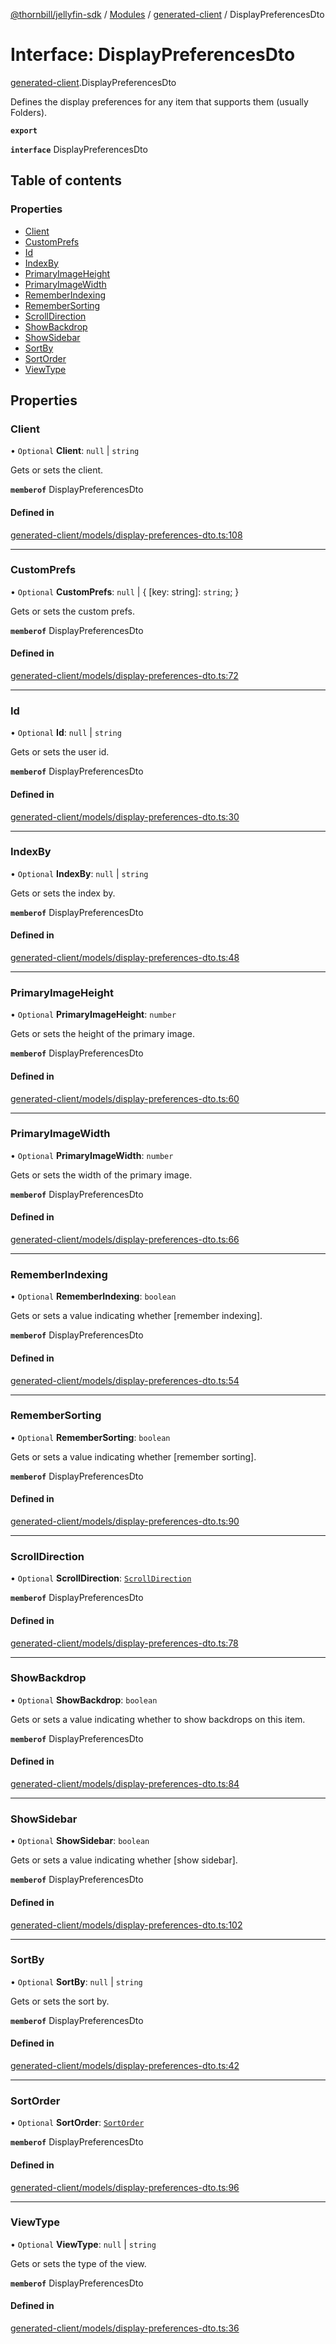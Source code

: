 [@thornbill/jellyfin-sdk](../README.md) / [Modules](../modules.md) / [generated-client](../modules/generated_client.md) / DisplayPreferencesDto

# Interface: DisplayPreferencesDto

[generated-client](../modules/generated_client.md).DisplayPreferencesDto

Defines the display preferences for any item that supports them (usually Folders).

**`export`**

**`interface`** DisplayPreferencesDto

## Table of contents

### Properties

- [Client](generated_client.DisplayPreferencesDto.md#client)
- [CustomPrefs](generated_client.DisplayPreferencesDto.md#customprefs)
- [Id](generated_client.DisplayPreferencesDto.md#id)
- [IndexBy](generated_client.DisplayPreferencesDto.md#indexby)
- [PrimaryImageHeight](generated_client.DisplayPreferencesDto.md#primaryimageheight)
- [PrimaryImageWidth](generated_client.DisplayPreferencesDto.md#primaryimagewidth)
- [RememberIndexing](generated_client.DisplayPreferencesDto.md#rememberindexing)
- [RememberSorting](generated_client.DisplayPreferencesDto.md#remembersorting)
- [ScrollDirection](generated_client.DisplayPreferencesDto.md#scrolldirection)
- [ShowBackdrop](generated_client.DisplayPreferencesDto.md#showbackdrop)
- [ShowSidebar](generated_client.DisplayPreferencesDto.md#showsidebar)
- [SortBy](generated_client.DisplayPreferencesDto.md#sortby)
- [SortOrder](generated_client.DisplayPreferencesDto.md#sortorder)
- [ViewType](generated_client.DisplayPreferencesDto.md#viewtype)

## Properties

### Client

• `Optional` **Client**: ``null`` \| `string`

Gets or sets the client.

**`memberof`** DisplayPreferencesDto

#### Defined in

[generated-client/models/display-preferences-dto.ts:108](https://github.com/thornbill/jellyfin-sdk-typescript/blob/b5d0506/src/generated-client/models/display-preferences-dto.ts#L108)

___

### CustomPrefs

• `Optional` **CustomPrefs**: ``null`` \| { [key: string]: `string`;  }

Gets or sets the custom prefs.

**`memberof`** DisplayPreferencesDto

#### Defined in

[generated-client/models/display-preferences-dto.ts:72](https://github.com/thornbill/jellyfin-sdk-typescript/blob/b5d0506/src/generated-client/models/display-preferences-dto.ts#L72)

___

### Id

• `Optional` **Id**: ``null`` \| `string`

Gets or sets the user id.

**`memberof`** DisplayPreferencesDto

#### Defined in

[generated-client/models/display-preferences-dto.ts:30](https://github.com/thornbill/jellyfin-sdk-typescript/blob/b5d0506/src/generated-client/models/display-preferences-dto.ts#L30)

___

### IndexBy

• `Optional` **IndexBy**: ``null`` \| `string`

Gets or sets the index by.

**`memberof`** DisplayPreferencesDto

#### Defined in

[generated-client/models/display-preferences-dto.ts:48](https://github.com/thornbill/jellyfin-sdk-typescript/blob/b5d0506/src/generated-client/models/display-preferences-dto.ts#L48)

___

### PrimaryImageHeight

• `Optional` **PrimaryImageHeight**: `number`

Gets or sets the height of the primary image.

**`memberof`** DisplayPreferencesDto

#### Defined in

[generated-client/models/display-preferences-dto.ts:60](https://github.com/thornbill/jellyfin-sdk-typescript/blob/b5d0506/src/generated-client/models/display-preferences-dto.ts#L60)

___

### PrimaryImageWidth

• `Optional` **PrimaryImageWidth**: `number`

Gets or sets the width of the primary image.

**`memberof`** DisplayPreferencesDto

#### Defined in

[generated-client/models/display-preferences-dto.ts:66](https://github.com/thornbill/jellyfin-sdk-typescript/blob/b5d0506/src/generated-client/models/display-preferences-dto.ts#L66)

___

### RememberIndexing

• `Optional` **RememberIndexing**: `boolean`

Gets or sets a value indicating whether [remember indexing].

**`memberof`** DisplayPreferencesDto

#### Defined in

[generated-client/models/display-preferences-dto.ts:54](https://github.com/thornbill/jellyfin-sdk-typescript/blob/b5d0506/src/generated-client/models/display-preferences-dto.ts#L54)

___

### RememberSorting

• `Optional` **RememberSorting**: `boolean`

Gets or sets a value indicating whether [remember sorting].

**`memberof`** DisplayPreferencesDto

#### Defined in

[generated-client/models/display-preferences-dto.ts:90](https://github.com/thornbill/jellyfin-sdk-typescript/blob/b5d0506/src/generated-client/models/display-preferences-dto.ts#L90)

___

### ScrollDirection

• `Optional` **ScrollDirection**: [`ScrollDirection`](../enums/generated_client.ScrollDirection.md)

**`memberof`** DisplayPreferencesDto

#### Defined in

[generated-client/models/display-preferences-dto.ts:78](https://github.com/thornbill/jellyfin-sdk-typescript/blob/b5d0506/src/generated-client/models/display-preferences-dto.ts#L78)

___

### ShowBackdrop

• `Optional` **ShowBackdrop**: `boolean`

Gets or sets a value indicating whether to show backdrops on this item.

**`memberof`** DisplayPreferencesDto

#### Defined in

[generated-client/models/display-preferences-dto.ts:84](https://github.com/thornbill/jellyfin-sdk-typescript/blob/b5d0506/src/generated-client/models/display-preferences-dto.ts#L84)

___

### ShowSidebar

• `Optional` **ShowSidebar**: `boolean`

Gets or sets a value indicating whether [show sidebar].

**`memberof`** DisplayPreferencesDto

#### Defined in

[generated-client/models/display-preferences-dto.ts:102](https://github.com/thornbill/jellyfin-sdk-typescript/blob/b5d0506/src/generated-client/models/display-preferences-dto.ts#L102)

___

### SortBy

• `Optional` **SortBy**: ``null`` \| `string`

Gets or sets the sort by.

**`memberof`** DisplayPreferencesDto

#### Defined in

[generated-client/models/display-preferences-dto.ts:42](https://github.com/thornbill/jellyfin-sdk-typescript/blob/b5d0506/src/generated-client/models/display-preferences-dto.ts#L42)

___

### SortOrder

• `Optional` **SortOrder**: [`SortOrder`](../enums/generated_client.SortOrder.md)

**`memberof`** DisplayPreferencesDto

#### Defined in

[generated-client/models/display-preferences-dto.ts:96](https://github.com/thornbill/jellyfin-sdk-typescript/blob/b5d0506/src/generated-client/models/display-preferences-dto.ts#L96)

___

### ViewType

• `Optional` **ViewType**: ``null`` \| `string`

Gets or sets the type of the view.

**`memberof`** DisplayPreferencesDto

#### Defined in

[generated-client/models/display-preferences-dto.ts:36](https://github.com/thornbill/jellyfin-sdk-typescript/blob/b5d0506/src/generated-client/models/display-preferences-dto.ts#L36)
